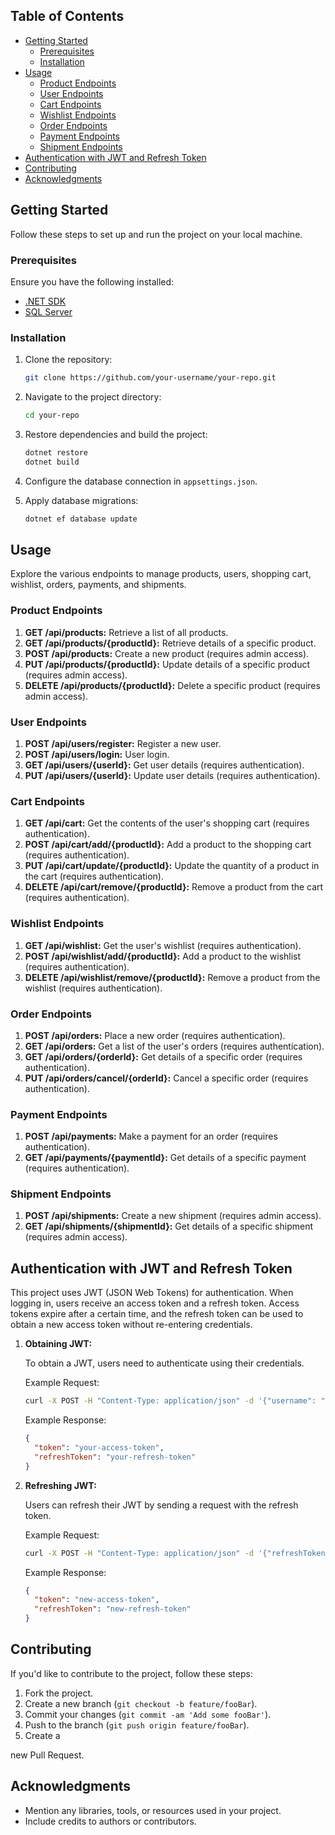 






## Table of Contents

- [Getting Started](#getting-started)
  - [Prerequisites](#prerequisites)
  - [Installation](#installation)
- [Usage](#usage)
  - [Product Endpoints](#product-endpoints)
  - [User Endpoints](#user-endpoints)
  - [Cart Endpoints](#cart-endpoints)
  - [Wishlist Endpoints](#wishlist-endpoints)
  - [Order Endpoints](#order-endpoints)
  - [Payment Endpoints](#payment-endpoints)
  - [Shipment Endpoints](#shipment-endpoints)
- [Authentication with JWT and Refresh Token](#authentication-with-jwt-and-refresh-token)
- [Contributing](#contributing)
- [Acknowledgments](#acknowledgments)

## Getting Started

Follow these steps to set up and run the project on your local machine.

### Prerequisites

Ensure you have the following installed:

- [.NET SDK](https://dotnet.microsoft.com/download)
- [SQL Server](https://www.microsoft.com/en-us/sql-server/sql-server-downloads)

### Installation

1. Clone the repository:

   ```bash
   git clone https://github.com/your-username/your-repo.git
   ```

2. Navigate to the project directory:

   ```bash
   cd your-repo
   ```

3. Restore dependencies and build the project:

   ```bash
   dotnet restore
   dotnet build
   ```

4. Configure the database connection in `appsettings.json`.

5. Apply database migrations:

   ```bash
   dotnet ef database update
   ```

## Usage

Explore the various endpoints to manage products, users, shopping cart, wishlist, orders, payments, and shipments.

### Product Endpoints

1. **GET /api/products:** Retrieve a list of all products.
2. **GET /api/products/{productId}:** Retrieve details of a specific product.
3. **POST /api/products:** Create a new product (requires admin access).
4. **PUT /api/products/{productId}:** Update details of a specific product (requires admin access).
5. **DELETE /api/products/{productId}:** Delete a specific product (requires admin access).

### User Endpoints

1. **POST /api/users/register:** Register a new user.
2. **POST /api/users/login:** User login.
3. **GET /api/users/{userId}:** Get user details (requires authentication).
4. **PUT /api/users/{userId}:** Update user details (requires authentication).

### Cart Endpoints

1. **GET /api/cart:** Get the contents of the user's shopping cart (requires authentication).
2. **POST /api/cart/add/{productId}:** Add a product to the shopping cart (requires authentication).
3. **PUT /api/cart/update/{productId}:** Update the quantity of a product in the cart (requires authentication).
4. **DELETE /api/cart/remove/{productId}:** Remove a product from the cart (requires authentication).

### Wishlist Endpoints

1. **GET /api/wishlist:** Get the user's wishlist (requires authentication).
2. **POST /api/wishlist/add/{productId}:** Add a product to the wishlist (requires authentication).
3. **DELETE /api/wishlist/remove/{productId}:** Remove a product from the wishlist (requires authentication).

### Order Endpoints

1. **POST /api/orders:** Place a new order (requires authentication).
2. **GET /api/orders:** Get a list of the user's orders (requires authentication).
3. **GET /api/orders/{orderId}:** Get details of a specific order (requires authentication).
4. **PUT /api/orders/cancel/{orderId}:** Cancel a specific order (requires authentication).

### Payment Endpoints

1. **POST /api/payments:** Make a payment for an order (requires authentication).
2. **GET /api/payments/{paymentId}:** Get details of a specific payment (requires authentication).

### Shipment Endpoints

1. **POST /api/shipments:** Create a new shipment (requires admin access).
2. **GET /api/shipments/{shipmentId}:** Get details of a specific shipment (requires admin access).

## Authentication with JWT and Refresh Token

This project uses JWT (JSON Web Tokens) for authentication. When logging in, users receive an access token and a refresh token. Access tokens expire after a certain time, and the refresh token can be used to obtain a new access token without re-entering credentials.

1. **Obtaining JWT:**

   To obtain a JWT, users need to authenticate using their credentials.

   Example Request:

   ```bash
   curl -X POST -H "Content-Type: application/json" -d '{"username": "your-username", "password": "your-password"}' http://localhost:5000/api/users/login
   ```

   Example Response:

   ```json
   {
     "token": "your-access-token",
     "refreshToken": "your-refresh-token"
   }
   ```

2. **Refreshing JWT:**

   Users can refresh their JWT by sending a request with the refresh token.

   Example Request:

   ```bash
   curl -X POST -H "Content-Type: application/json" -d '{"refreshToken": "your-refresh-token"}' http://localhost:5000/api/token/refresh
   ```

   Example Response:

   ```json
   {
     "token": "new-access-token",
     "refreshToken": "new-refresh-token"
   }
   ```

## Contributing

If you'd like to contribute to the project, follow these steps:

1. Fork the project.
2. Create a new branch (`git checkout -b feature/fooBar`).
3. Commit your changes (`git commit -am 'Add some fooBar'`).
4. Push to the branch (`git push origin feature/fooBar`).
5. Create a

 new Pull Request.


## Acknowledgments

- Mention any libraries, tools, or resources used in your project.
- Include credits to authors or contributors.

